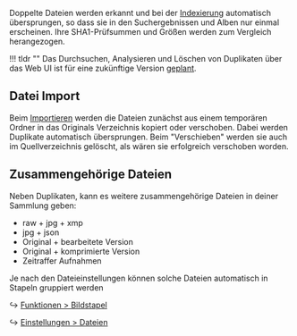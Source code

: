 Doppelte Dateien werden erkannt und bei der [Indexierung](./indexing.md) automatisch übersprungen, so dass sie in den Suchergebnissen und Alben nur einmal erscheinen. 
Ihre SHA1-Prüfsummen und Größen werden zum Vergleich herangezogen.

!!! tldr ""
    Das Durchsuchen, Analysieren und Löschen von Duplikaten über das Web UI ist für eine zukünftige Version [geplant](https://github.com/photoprism/photoprism/issues/1308).

## Datei Import
Beim [Importieren](./import.md) werden die Dateien zunächst aus einem temporären Ordner in das Originals Verzeichnis kopiert oder verschoben. Dabei werden Duplikate automatisch übersprungen. 
Beim "Verschieben" werden sie auch im Quellverzeichnis gelöscht, als wären sie erfolgreich verschoben worden.

## Zusammengehörige Dateien ##
Neben Duplikaten, kann es weitere zusammengehörige Dateien in deiner Sammlung geben: 

- raw + jpg + xmp
- jpg  + json
- Original + bearbeitete Version
- Original + komprimierte Version
- Zeitraffer Aufnahmen

Je nach den Dateieinstellungen können solche Dateien automatisch in Stapeln gruppiert werden

↪ [Funktionen > Bildstapel](../organize/stacks.md)

↪ [Einstellungen > Dateien](../settings/library.md)